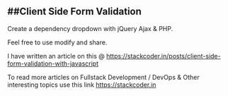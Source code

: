 ##Client Side Form Validation
-----------------------------

Create a dependency dropdown with jQuery Ajax & PHP.

Feel free to use modify and share.

I have written an article on this @ https://stackcoder.in/posts/client-side-form-validation-with-javascript

To read more articles on Fullstack Development / DevOps & Other interesting topics use this link https://stackcoder.in